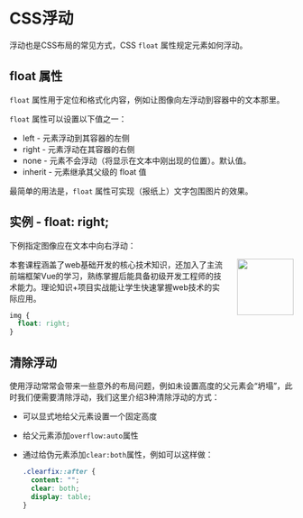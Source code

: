 # CSS浮动

浮动也是CSS布局的常见方式，CSS `float` 属性规定元素如何浮动。

## float 属性

`float` 属性用于定位和格式化内容，例如让图像向左浮动到容器中的文本那里。

`float` 属性可以设置以下值之一：

- left - 元素浮动到其容器的左侧
- right - 元素浮动在其容器的右侧
- none - 元素不会浮动（将显示在文本中刚出现的位置）。默认值。
- inherit - 元素继承其父级的 float 值

最简单的用法是，`float` 属性可实现（报纸上）文字包围图片的效果。

## 实例 - float: right;

下例指定图像应在文本中向右浮动：

<div>
<img src='https://www.w3school.com.cn/i/logo/w3logo-3.png' style='float:right;margin-left:20px;' width='100px'/>

本套课程涵盖了web基础开发的核心技术知识，还加入了主流前端框架Vue的学习，熟练掌握后能具备初级开发工程师的技术能力。理论知识+项目实战能让学生快速掌握web技术的实际应用。
</div>

```css
img {
  float: right;
}
```


## 清除浮动

使用浮动常常会带来一些意外的布局问题，例如未设置高度的父元素会“坍塌”，此时我们便需要清除浮动，我们这里介绍3种清除浮动的方式：

* 可以显式地给父元素设置一个固定高度

* 给父元素添加`overflow:auto`属性

* 通过给伪元素添加`clear:both`属性，例如可以这样做：

  ```css
  .clearfix::after {
    content: "";
    clear: both;
    display: table;
  }
  ```

  